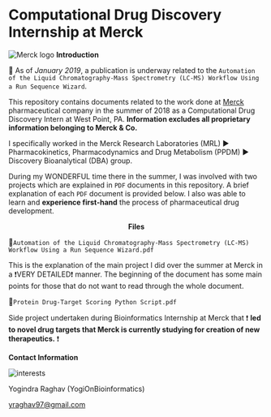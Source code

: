 # Computational Drug Discovery Internship at Merck
![Merck logo](https://thumbor.forbes.com/thumbor/416x416/filters%3Aformat%28jpg%29/https%3A%2F%2Fi.forbesimg.com%2Fmedia%2Flists%2Fcompanies%2Fmerck-co_416x416.jpg)
**Introduction** 

:newspaper: As of *January 2019*, a publication is underway related to the `Automation of the Liquid Chromatography-Mass Spectrometry (LC-MS) Workflow Using a Run Sequence Wizard`. 

This repository contains documents related to the work done at [Merck](https://www.merck.com/index.html) pharmaceutical company in the summer of 2018 as a Computational Drug Discovery Intern at West Point, PA. **Information excludes all proprietary information belonging to Merck & Co.**

I specifically worked in the Merck Research Laboratories (MRL) :arrow_forward: Pharmacokinetics, Pharmacodynamics and Drug Metabolism (PPDM) :arrow_forward: Discovery Bioanalytical (DBA) group. 

During my WONDERFUL time there in the summer, I was involved with two projects which are explained in `PDF` documents in this repository. A brief explanation of each `PDF` document is provided below. I also was able to learn and **experience first-hand** the process of pharmaceutical drug development. 


<p align = "center">
  <b>Files</b>
</p>

📜`Automation of the Liquid Chromatography-Mass Spectrometry (LC-MS) Workflow Using a Run Sequence Wizard.pdf` 

This is the explanation of the main project I did over the summer at Merck in a :exclamation:VERY DETAILED:exclamation: manner. The beginning of the document has some main points for those that do not want to read through the whole document. 

📜`Protein Drug-Target Scoring Python Script.pdf` 

Side project undertaken during Bioinformatics Internship at Merck that :exclamation: **led to novel drug targets that Merck is currently studying for creation of new therapeutics.** :exclamation:

**Contact Information** 

![interests](https://avatars1.githubusercontent.com/u/38919947?s=400&u=49ab1365a14fac78a91e425efd583f7a2bcb3e25&v=4)

Yogindra Raghav (YogiOnBioinformatics) 

yraghav97@gmail.com
